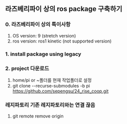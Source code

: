## 라즈베리파이 상의 ros package 구축하기 
### 0. 라즈베리파이 상의 특이사항
1. OS version: 9 (stretch version)
2. ros version: ros1 kinetic (not supported version)

### 1. install package using legacy

### 2. project 다운로드 
1. home/pi or ~폴더를 현재 작업폴더로 설정
2. git clone --recurse-submodules -b pi https://github.com/sepengsu/24_rise_coop.git

### 레지파토리 기존 레지파토리와는 연결 끊음 
1. git remote remove origin 